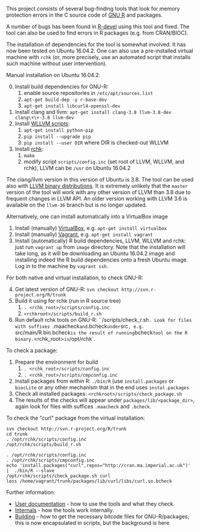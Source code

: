 
This project consists of several bug-finding tools that look for memory
protection errors in the C source code of [GNU
R](http://www.r-project.org/) and packages.  

A number of bugs has been found in
[R-devel](https://svn.r-project.org/R/trunk/) using this tool and fixed.
The tool can also be used to find errors in R packages (e.g.  from
CRAN/BIOC).

The installation of dependencies for the tool is somewhat involved. It has
now been tested on Ubuntu 16.04.2. One can also use a pre-installed virtual
machine with `rchk` (or, more precisely, use an automated script that
installs such machine without user intervention).

Manual installation on Ubuntu 16.04.2:

0. Install build dependencies for GNU-R:
	1. enable source repositories in `/etc/apt/sources.list`
	2. `apt-get build-dep -y r-base-dev`
	3. `apt-get install libcurl4-openssl-dev`
1. Install clang and llvm: `apt-get install clang-3.8 llvm-3.8-dev clang\+\+-3.8 llvm-dev`
2. Install [WLLVM scripts](https://github.com/travitch/whole-program-llvm):
	1. `apt-get install python-pip`
	2. `pip install --upgrade pip`
	3. `pip install --user DIR` where DIR is checked-out WLLVM
3. Install [rchk](https://github.com/kalibera/rchk.git):
	1. `make`
	2. modify script `scripts/config.inc` (set root of LLVM, WLLVM, and rchk), LLVM can be `/usr` on Ubuntu 16.04.2

The clang/llvm version in this version of Ubuntu is 3.8.  The tool can be
used also with [LLVM binary
distributions](http://llvm.org/releases/download.html).  It is extremely
unlikely that the `master` version of the tool will work with any other
version of LLVM than 3.8 due to frequent changes in LLVM API.  An older
version working with LLVM 3.6 is available on the `llvm-36` branch but is no
longer updated.

Alternatively, one can install automatically into a VirtualBox image

1. Install (manually) [VirtualBox](https://www.virtualbox.org/wiki/Downloads), e.g. `apt-get install virtualbox`
2. Install (manually) [Vagrant](https://www.vagrantup.com/), e.g. `apt-get install vagrant`
3. Install (automatically) R build dependencies, LLVM, WLLVM and rchk: just run
`vagrant up` from `image` directory.  Note that the installation will take
long, as it will be downloading an Ubuntu 16.04.2 image and installing indeed
the R build dependencies onto a fresh Ubuntu image.  Log in to the machine
by `vagrant ssh`.

For both native and virtual installation, to check GNU-R:

4. Get latest version of GNU-R: `svn checkout http://svn.r-project.org/R/trunk`
5. Build it using for rchk (run in R source tree)
	1. `. <rchk_root>/scripts/config.inc`
	2. `<rchkroot>/scripts/build_r.sh`
6. Run default rchk tools on GNU-R: ``<rchkroot>/scripts/check_r.sh`. Look for
files with suffixes `.maacheck` and `.bcheck` under `src`, e.g. 
`src/main/R.bin.bcheck` is the result of running `bcheck` tool on the R
binary. `<rchk_root>` is `/opt/rchk`.

To check a package:

1. Prepare the environment for build
	1. `. <rchk_root>/scripts/config.inc`
	2. `. <rchk_root>/scripts/cmpconfig.inc`
2. Install packages from within R: `./bin/R` (use `install.packages` or
`biocLite` or any other mechanism that in the end uses `instal.packages`
3. Check all installed packages: `<rchkroot>/scripts/check_package.sh`
4. The results of the checks will appear under `packages/lib/<package_dir>`,
again look for files with suffices `.maacheck` and `.bcheck`.

To check the "curl" package from the virtual installation:

```
svn checkout http://svn.r-project.org/R/trunk
cd trunk
. /opt/rchk/scripts/config.inc
/opt/rchk/scripts/build_r.sh

. /opt/rchk/scripts/config.inc
. /opt/rchk/scripts/cmpconfig.inc
echo 'install.packages("curl",repos="http://cran.ma.imperial.ac.uk")' |  ./bin/R --slave
/opt/rchk/scripts/check_package.sh curl
less /home/vagrant/trunk/packages/lib/curl/libs/curl.so.bcheck
```

Further information:

* [User documentation](doc/USAGE.md) - how to use the tools and what they check.
* [Internals](doc/INTERNALS.md) - how the tools work internally.
* [Building](doc/BUILDING.md) - how to get the necessary bitcode files for GNU-R/packages; this is now encapsulated in scripts, but the background is here
